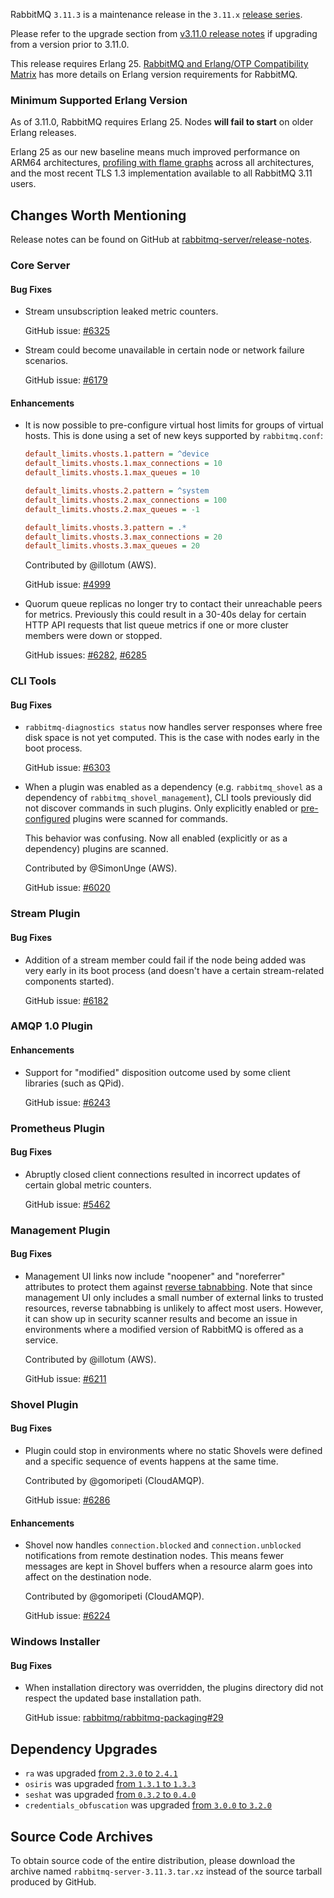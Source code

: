 RabbitMQ `3.11.3` is a maintenance release in the `3.11.x` [release series](https://www.rabbitmq.com/versions.html).

Please refer to the upgrade section from [v3.11.0 release notes](https://github.com/rabbitmq/rabbitmq-server/releases/tag/v3.11.0)
if upgrading from a version prior to 3.11.0.

This release requires Erlang 25.
[RabbitMQ and Erlang/OTP Compatibility Matrix](https://www.rabbitmq.com/which-erlang.html) has more details on
Erlang version requirements for RabbitMQ.


### Minimum Supported Erlang Version

As of 3.11.0, RabbitMQ requires Erlang 25. Nodes **will fail to start** on older Erlang releases.

Erlang 25 as our new baseline means much improved performance on ARM64 architectures, [profiling with flame graphs](https://blog.rabbitmq.com/posts/2022/05/flame-graphs/)
across all architectures, and the most recent TLS 1.3 implementation available to all RabbitMQ 3.11 users.


## Changes Worth Mentioning

Release notes can be found on GitHub at [rabbitmq-server/release-notes](https://github.com/rabbitmq/rabbitmq-server/tree/v3.11.x/release-notes).


### Core Server

#### Bug Fixes

 * Stream unsubscription leaked metric counters.

   GitHub issue: [#6325](https://github.com/rabbitmq/rabbitmq-server/pull/6325)

 * Stream could become unavailable in certain node or network failure scenarios.

   GitHub issue: [#6179](https://github.com/rabbitmq/rabbitmq-server/issues/6179)

#### Enhancements

 * It is now possible to pre-configure virtual host limits for groups of virtual hosts.
   This is done using a set of new keys supported by `rabbitmq.conf`:

   ``` ini
   default_limits.vhosts.1.pattern = ^device
   default_limits.vhosts.1.max_connections = 10
   default_limits.vhosts.1.max_queues = 10

   default_limits.vhosts.2.pattern = ^system
   default_limits.vhosts.2.max_connections = 100
   default_limits.vhosts.2.max_queues = -1

   default_limits.vhosts.3.pattern = .*
   default_limits.vhosts.3.max_connections = 20
   default_limits.vhosts.3.max_queues = 20
   ```

   Contributed by @illotum (AWS).

   GitHub issue: [#4999](https://github.com/rabbitmq/rabbitmq-server/issues/4999)

 * Quorum queue replicas no longer try to contact their unreachable peers for metrics.
   Previously this could result in a 30-40s delay for certain HTTP API requests that list queue metrics
   if one or more cluster members were down or stopped.

   GitHub issues: [#6282](https://github.com/rabbitmq/rabbitmq-server/pull/6282), [#6285](https://github.com/rabbitmq/rabbitmq-server/pull/6285)


### CLI Tools

#### Bug Fixes

  * `rabbitmq-diagnostics status` now handles server responses where free disk space
    is not yet computed. This is the case with nodes early in the boot process.

    GitHub issue: [#6303](https://github.com/rabbitmq/rabbitmq-server/pull/6303)

  * When a plugin was enabled as a dependency (e.g. `rabbitmq_shovel` as a dependency of `rabbitmq_shovel_management`),
    CLI tools previously did not discover commands in such plugins. Only explicitly enabled or [pre-configured](https://www.rabbitmq.com/plugins.html#enabled-plugins-file)
    plugins were scanned for commands.

    This behavior was confusing. Now all enabled (explicitly or as a dependency) plugins are scanned.

    Contributed by @SimonUnge (AWS).

    GitHub issue: [#6020](https://github.com/rabbitmq/rabbitmq-server/issues/6020)


### Stream Plugin

#### Bug Fixes

  * Addition of a stream member could fail if the node being added was very early in its boot process
    (and doesn't have a certain stream-related components started).

    GitHub issue: [#6182](https://github.com/rabbitmq/rabbitmq-server/pull/6182)


### AMQP 1.0 Plugin

#### Enhancements

  * Support for "modified" disposition outcome used by some client libraries (such as QPid).

    GitHub issue: [#6243](https://github.com/rabbitmq/rabbitmq-server/pull/6243)


### Prometheus Plugin

#### Bug Fixes

  * Abruptly closed client connections resulted in incorrect updates of certain global
    metric counters.

    GitHub issue: [#5462](https://github.com/rabbitmq/rabbitmq-server/issues/5462)


### Management Plugin

#### Bug Fixes

  * Management UI links now include "noopener" and "noreferrer" attributes to protect
    them against [reverse tabnabbing](https://owasp.org/www-community/attacks/Reverse_Tabnabbing).
    Note that since management UI only includes a small number of external links to trusted resources,
    reverse tabnabbing is unlikely to affect most users. However, it can show up in security scanner results
    and become an issue in environments where a modified version of RabbitMQ is offered as a service.

    Contributed by @illotum (AWS).

    GitHub issue: [#6211](https://github.com/rabbitmq/rabbitmq-server/pull/6211)


### Shovel Plugin

#### Bug Fixes

  * Plugin could stop in environments where no static Shovels were defined and a specific
    sequence of events happens at the same time.

    Contributed by @gomoripeti (CloudAMQP).

    GitHub issue: [#6286](https://github.com/rabbitmq/rabbitmq-server/pull/6286)

#### Enhancements

  * Shovel now handles `connection.blocked` and `connection.unblocked` notifications
    from remote destination nodes. This means fewer messages are kept in Shovel buffers when
    a resource alarm goes into affect on the destination node.

    Contributed by @gomoripeti (CloudAMQP).

    GitHub issue: [#6224](https://github.com/rabbitmq/rabbitmq-server/pull/6224)

### Windows Installer

#### Bug Fixes

 * When installation directory was overridden,
   the plugins directory did not respect the updated
   base installation path.

   GitHub issue: [rabbitmq/rabbitmq-packaging#29](https://github.com/rabbitmq/rabbitmq-packaging/pull/29)

## Dependency Upgrades

 * `ra` was upgraded [from `2.3.0` to `2.4.1`](https://github.com/rabbitmq/ra/releases)
 * `osiris` was upgraded [from `1.3.1` to `1.3.3`](https://github.com/rabbitmq/osiris/tags)
 * `seshat` was upgraded [from `0.3.2` to `0.4.0`](https://github.com/rabbitmq/seshat/tags)
 * `credentials_obfuscation` was upgraded [from `3.0.0` to `3.2.0`](https://github.com/rabbitmq/credentials-obfuscation/releases)

## Source Code Archives

To obtain source code of the entire distribution, please download the archive named `rabbitmq-server-3.11.3.tar.xz`
instead of the source tarball produced by GitHub.
